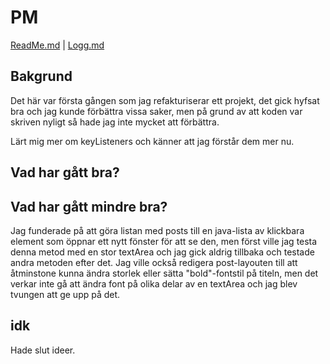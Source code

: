 # PM

[ReadMe.md](../ReadMe.md) | [Logg.md](./Logg.md)

## Bakgrund

Det här var första gången som jag refakturiserar ett projekt, det gick hyfsat bra och jag kunde förbättra vissa saker, 
men på grund av att koden var skriven nyligt så hade jag inte mycket att förbättra. 

Lärt mig mer om keyListeners och känner att jag förstår dem mer nu. 

## Vad har gått bra?


## Vad har gått mindre bra?
Jag funderade på att göra listan med posts till en java-lista av klickbara element som öppnar ett 
nytt fönster för att se den, men först ville jag testa denna metod med en stor textArea och 
jag gick aldrig tillbaka och testade andra metoden efter det. 
Jag ville också redigera post-layouten till att åtminstone kunna ändra storlek eller sätta "bold"-fontstil 
på titeln, men det verkar inte gå att ändra font på olika delar av en textArea och jag blev tvungen 
att ge upp på det. 

## idk
Hade slut ideer. 